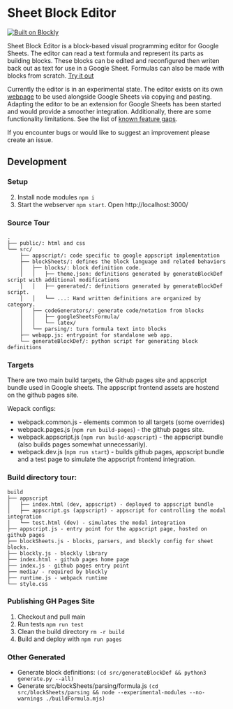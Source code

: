 # Sheet Block Editor
[![Built on Blockly](https://tinyurl.com/built-on-blockly)](https://github.com/google/blockly)

Sheet Block Editor is a block-based visual programming editor for Google Sheets. The editor can read a text formula and represent its parts as building blocks. These blocks can be edited and reconfigured then writen back out as text for use in a Google Sheet. Formulas can also be made with blocks from scratch. [Try it out](https://tjbearse.github.io/sheet-block-editor/)

Currently the editor is in an experimental state. The editor exists on its own [webpage](https://tjbearse.github.io/sheet-block-editor/) to be used alongside Google Sheets via copying and pasting. Adapting the editor to be an extension for Google Sheets has been started and would provide a smoother integration. Additionally, there are some functionality limitations. See the list of [known feature gaps](https://github.com/tjbearse/sheet-block-editor/issues?q=is%3Aopen+is%3Aissue+label%3A%22unsupported+forumulas%22).

If you encounter bugs or would like to suggest an improvement please create an issue.


## Development

### Setup

2. Install node modules `npm i`
3. Start the webserver `npm start`. Open http://localhost:3000/

### Source Tour
```
.
├── public/: html and css
└── src/
    ├── appscript/: code specific to google appscript implementation
    ├── blockSheets/: defines the block language and related behaviors
    │   ├── blocks/: block definition code.
    │   │   ├── theme.json: definitions generated by generateBlockDef script with additional modifications
    │   │   ├── generated/: definitions generated by generateBlockDef script.
    │   │   └── ...: Hand written definitions are organized by category.
    │   ├── codeGenerators/: generate code/notation from blocks
    │   │   ├── googleSheetsFormula/
    │   │   └── latex/
    │   └── parsing/: turn formula text into blocks
    ├── webapp.js: entrypoint for standalone web app.
    └── generateBlockDef/: python script for generating block definitions
```

### Targets
There are two main build targets, the Github pages site and appscript bundle used in Google sheets. The appscript frontend assets are hostend on the github pages site.

Wepack configs:
- webpack.common.js - elements common to all targets (some overrides)
- webpack.pages.js (`npm run build-pages`) - the github pages site.
- webpack.appscript.js (`npm run build-appscript`) - the appscript bundle (also builds pages somewhat unnecessarily).
- webpack.dev.js (`npm run start`) - builds github pages, appscript bundle and a test page to simulate the appscript frontend integration.

### Build directory tour:
```
build
├── appscript
│   ├── index.html (dev, appscript) - deployed to appscript bundle
│   ├── appscript.gs (appscript) - appscript for controlling the modal integration
│   └── test.html (dev) - simulates the modal integration
├── appscript.js - entry point for the appscript page, hosted on github pages
├── blockSheets.js - blocks, parsers, and blockly config for sheet blocks.
├── blockly.js - blockly library
├── index.html - github pages home page
├── index.js - github pages entry point
├── media/ - required by blockly
├── runtime.js - webpack runtime
└── style.css
```

### Publishing GH Pages Site

1. Checkout and pull main
2. Run tests `npm run test`
3. Clean the build directory `rm -r build`
4. Build and deploy with `npm run pages`


### Other Generated

- Generate block definitions: `(cd src/generateBlockDef && python3 generate.py --all)`
- Generate src/blockSheets/parsing/formula.js `(cd src/blockSheets/parsing && node --experimental-modules --no-warnings ./buildFormula.mjs)`

